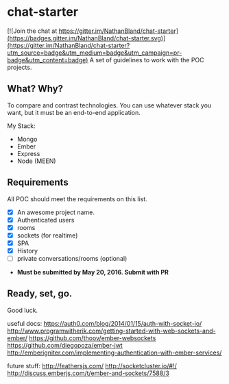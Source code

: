 # chat-starter

[![Join the chat at https://gitter.im/NathanBland/chat-starter](https://badges.gitter.im/NathanBland/chat-starter.svg)](https://gitter.im/NathanBland/chat-starter?utm_source=badge&utm_medium=badge&utm_campaign=pr-badge&utm_content=badge)
A set of guidelines to work with the POC projects.

## What? Why?
To compare and contrast technologies. You can use whatever stack you want, but it must be an end-to-end application.

My Stack:
- Mongo
- Ember
- Express
- Node
(MEEN)

## Requirements
All POC should meet the requirements on this list.
- [x] An awesome project name.
- [x] Authenticated users
- [x] rooms
- [x] sockets (for realtime)
- [x] SPA
- [x] History
- [ ] private conversations/rooms (optional)
- **Must be submitted by May 20, 2016. Submit with PR**

## Ready, set, go.
Good luck.

useful docs:
https://auth0.com/blog/2014/01/15/auth-with-socket-io/
http://www.programwitherik.com/getting-started-with-web-sockets-and-ember/
https://github.com/thoov/ember-websockets
https://github.com/diegopoza/ember-jwt
http://emberigniter.com/implementing-authentication-with-ember-services/

future stuff:
http://feathersjs.com/
http://socketcluster.io/#!/
http://discuss.emberjs.com/t/ember-and-sockets/7588/3